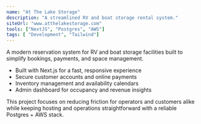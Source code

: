 ```yaml
---
name: "At The Lake Storage"
description: "A streamlined RV and boat storage rental system."
siteUrl: "www.atthelakestorage.com"
tools: ["NextJS", "Postgres", "AWS"]
tags: [ "Development", "Tailwind"]
---
```


A modern reservation system for RV and boat storage facilities built to simplify bookings, payments, and space management.

- Built with Next.js for a fast, responsive experience
- Secure customer accounts and online payments
- Inventory management and availability calendars
- Admin dashboard for occupancy and revenue insights

This project focuses on reducing friction for operators and customers alike while keeping hosting and operations straightforward with a reliable Postgres + AWS stack.

